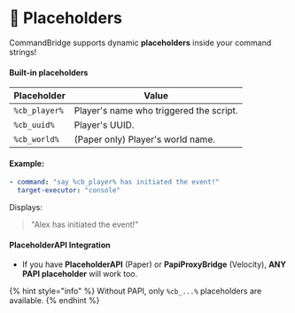 # 📃 Placeholders

CommandBridge supports dynamic **placeholders** inside your command strings!

#### Built-in placeholders

| Placeholder   | Value                                   |
| ------------- | --------------------------------------- |
| `%cb_player%` | Player's name who triggered the script. |
| `%cb_uuid%`   | Player's UUID.                          |
| `%cb_world%`  | (Paper only) Player's world name.       |

#### Example:

```yaml
- command: "say %cb_player% has initiated the event!"
  target-executor: "console"
```

Displays:

> "Alex has initiated the event!"

#### PlaceholderAPI Integration

* If you have **PlaceholderAPI** (Paper) or **PapiProxyBridge** (Velocity), **ANY PAPI placeholder** will work too.

{% hint style="info" %}
Without PAPI, only `%cb_...%` placeholders are available.
{% endhint %}
